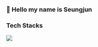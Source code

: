 ### 👋 Hello my name is Seungjun

### Tech Stacks 
<img src="https://img.shields.io/badge/{python}-{blue}?style={flat-square}&logo=Python&logoColor={3776AB}"/>

<!--
**Seungjun-bob/Seungjun-bob** is a ✨ _special_ ✨ repository because its `README.md` (this file) appears on your GitHub profile.

Here are some ideas to get you started:

- 🔭 I’m currently working on ...
- 🌱 I’m currently learning ...
- 👯 I’m looking to collaborate on ...
- 🤔 I’m looking for help with ...
- 💬 Ask me about ...
- 📫 How to reach me: ...
- 😄 Pronouns: ...
- ⚡ Fun fact: ...
-->
